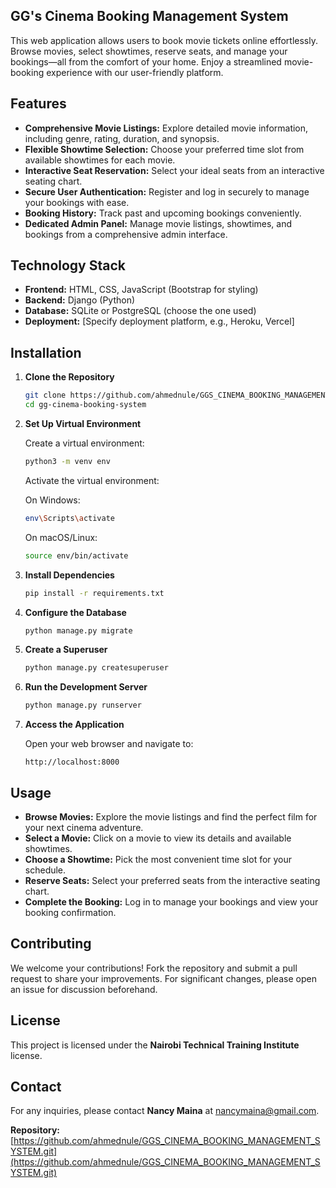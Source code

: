## GG's Cinema Booking Management System

This web application allows users to book movie tickets online effortlessly. Browse movies, select showtimes, reserve seats, and manage your bookings—all from the comfort of your home. Enjoy a streamlined movie-booking experience with our user-friendly platform.

## Features

- **Comprehensive Movie Listings:** Explore detailed movie information, including genre, rating, duration, and synopsis.
- **Flexible Showtime Selection:** Choose your preferred time slot from available showtimes for each movie.
- **Interactive Seat Reservation:** Select your ideal seats from an interactive seating chart.
- **Secure User Authentication:** Register and log in securely to manage your bookings with ease.
- **Booking History:** Track past and upcoming bookings conveniently.
- **Dedicated Admin Panel:** Manage movie listings, showtimes, and bookings from a comprehensive admin interface.

## Technology Stack

- **Frontend:** HTML, CSS, JavaScript (Bootstrap for styling)
- **Backend:** Django (Python)
- **Database:** SQLite or PostgreSQL (choose the one used)
- **Deployment:** [Specify deployment platform, e.g., Heroku, Vercel]

## Installation

1. **Clone the Repository**

    ```bash
    git clone https://github.com/ahmednule/GGS_CINEMA_BOOKING_MANAGEMENT_SYSTEM.git
    cd gg-cinema-booking-system
    ```

2. **Set Up Virtual Environment**

    Create a virtual environment:

    ```bash
    python3 -m venv env
    ```

    Activate the virtual environment:

    On Windows:

    ```bash
    env\Scripts\activate
    ```

    On macOS/Linux:

    ```bash
    source env/bin/activate
    ```

3. **Install Dependencies**

    ```bash
    pip install -r requirements.txt
    ```

4. **Configure the Database**

    ```bash
    python manage.py migrate
    ```

5. **Create a Superuser**

    ```bash
    python manage.py createsuperuser
    ```

6. **Run the Development Server**

    ```bash
    python manage.py runserver
    ```

7. **Access the Application**

    Open your web browser and navigate to:
    ```
    http://localhost:8000
    ```

## Usage

- **Browse Movies:** Explore the movie listings and find the perfect film for your next cinema adventure.
- **Select a Movie:** Click on a movie to view its details and available showtimes.
- **Choose a Showtime:** Pick the most convenient time slot for your schedule.
- **Reserve Seats:** Select your preferred seats from the interactive seating chart.
- **Complete the Booking:** Log in to manage your bookings and view your booking confirmation.

## Contributing

We welcome your contributions! Fork the repository and submit a pull request to share your improvements. For significant changes, please open an issue for discussion beforehand.

## License

This project is licensed under the **Nairobi Technical Training Institute** license.

## Contact

For any inquiries, please contact **Nancy Maina** at [nancymaina@gmail.com](mailto:nancymaina@gmail.com).

**Repository:** [https://github.com/ahmednule/GGS_CINEMA_BOOKING_MANAGEMENT_SYSTEM.git](https://github.com/ahmednule/GGS_CINEMA_BOOKING_MANAGEMENT_SYSTEM.git)